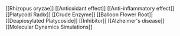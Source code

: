[[Rhizopus oryzae]]
[[Antioxidant effect]]
[[Anti-inflammatory effect]]
[[Platycodi Radix]]
[[Crude Enzyme]]
[[Balloon Flower Root]]
[[Deapiosylated Platycoside]]
[[Inhibitor]]
[[Alzheimer's disease]]
[[Molecular Dynamics Simulations]]
